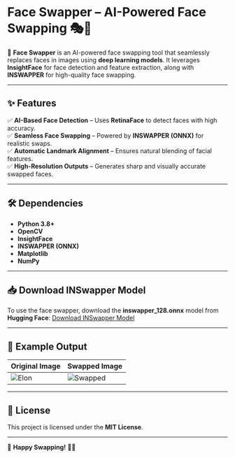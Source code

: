 # **Face Swapper – AI-Powered Face Swapping** 🎭🔄

🚀 **Face Swapper** is an AI-powered face swapping tool that seamlessly replaces faces in images using **deep learning models**. It leverages **InsightFace** for face detection and feature extraction, along with **INSWAPPER** for high-quality face swapping.

---

## **✨ Features**
✅ **AI-Based Face Detection** – Uses **RetinaFace** to detect faces with high accuracy.  
✅ **Seamless Face Swapping** – Powered by **INSWAPPER (ONNX)** for realistic swaps.  
✅ **Automatic Landmark Alignment** – Ensures natural blending of facial features.  
✅ **High-Resolution Outputs** – Generates sharp and visually accurate swapped faces.  

---

## **🛠️ Dependencies**
- **Python 3.8+**
- **OpenCV**
- **InsightFace**
- **INSWAPPER (ONNX)**
- **Matplotlib**
- **NumPy**

---

## **📥 Download INSwapper Model**
To use the face swapper, download the **inswapper_128.onnx** model from **Hugging Face**:
[Download INSwapper Model](https://huggingface.co/ezioruan/inswapper_128.onnx/tree/main)

---

## **🚀 Example Output**
| Original Image | Swapped Image |
|---------------|--------------|
| ![Elon](https://firebasestorage.googleapis.com/v0/b/ampplex-4d487.appspot.com/o/elon_musk.webp?alt=media&token=a0850ec1-c88d-406d-aef3-1207f2bdca32) | ![Swapped](https://firebasestorage.googleapis.com/v0/b/ampplex-4d487.appspot.com/o/Image%2015-03-25%20at%202.51%E2%80%AFAM%20(1).jpeg?alt=media&token=eeaf0bb1-f468-4067-9ab2-63617321b84f) |

---

## **📜 License**
This project is licensed under the **MIT License**.

---

🚀 **Happy Swapping!** 🔄😊
